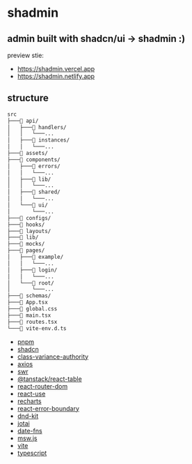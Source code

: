 # shadmin

## admin built with shadcn/ui -> shadmin :)

preview stie: 
- https://shadmin.vercel.app
- https://shadmin.netlify.app

## structure

```bash
src
├───📁 api/
│   ├───📁 handlers/
│   │   └───...
│   ├───📁 instances/
│   │   └───...
├───📁 assets/
├───📁 components/
│   ├───📁 errors/
│   │   └───...
│   ├───📁 lib/
│   │   └───...
│   ├───📁 shared/
│   │   └───...
│   └───📁 ui/
│       └───...
├───📁 configs/
├───📁 hooks/
├───📁 layouts/
├───📁 lib/
├───📁 mocks/
├───📁 pages/
│   ├───📁 example/
│   │   └───...
│   ├───📁 login/
│   │   └───...
│   └───📁 root/
│       └───...
├───📁 schemas/
├───📄 App.tsx
├───📄 global.css
├───📄 main.tsx
├───📄 routes.tsx
└───📄 vite-env.d.ts


```

- [pnpm](https://pnpm.io/)
- [shadcn](https://ui.shadcn.com/)
- [class-variance-authority](https://cva.style/docs)
- [axios](https://github.com/axios/axios)
- [swr](https://swr.vercel.app/)
- [@tanstack/react-table](https://tanstack.com/table/latest)
- [react-router-dom](https://reactrouter.com/en/main)
- [react-use](https://github.com/streamich/react-use)
- [recharts](https://recharts.org/)
- [react-error-boundary](https://github.com/bvaughn/react-error-boundary)
- [dnd-kit](https://dndkit.com/)
- [jotai](https://jotai.org/)
- [date-fns](https://date-fns.org/)
- [msw.js](https://mswjs.io/)
- [vite](https://vitejs.dev/)
- [typescript](https://www.typescriptlang.org/)
